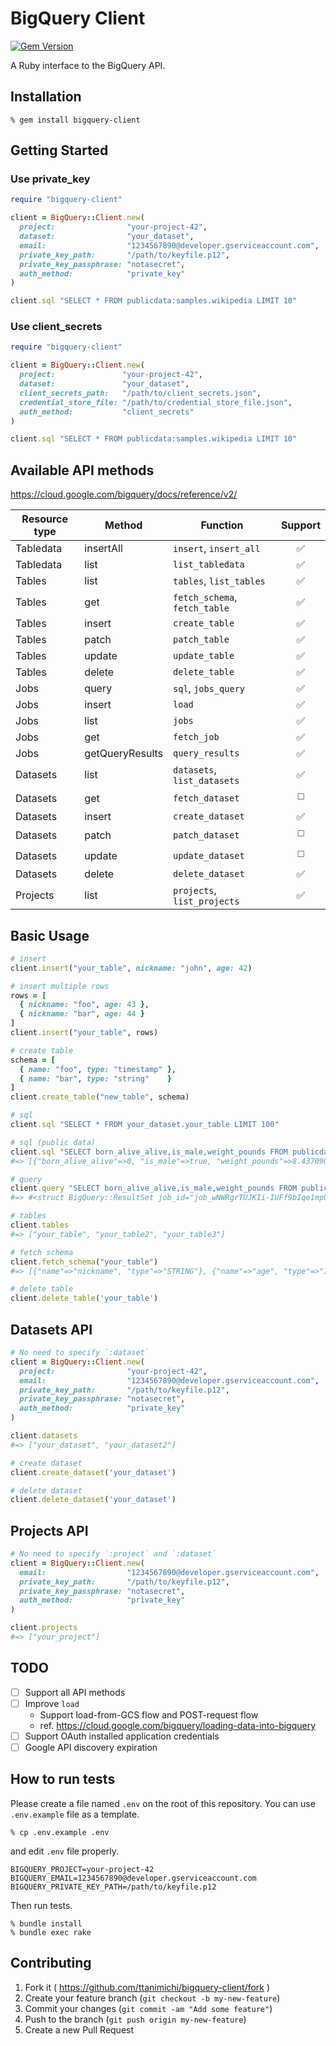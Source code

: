 # BigQuery Client

[![Gem Version](https://badge.fury.io/rb/bigquery-client.svg)](http://badge.fury.io/rb/bigquery-client)

A Ruby interface to the BigQuery API.

## Installation

```
% gem install bigquery-client
```

## Getting Started
### Use private_key

```ruby
require "bigquery-client"

client = BigQuery::Client.new(
  project:                "your-project-42",
  dataset:                "your_dataset",
  email:                  "1234567890@developer.gserviceaccount.com",
  private_key_path:       "/path/to/keyfile.p12",
  private_key_passphrase: "notasecret",
  auth_method:            "private_key"
)

client.sql "SELECT * FROM publicdata:samples.wikipedia LIMIT 10"
```

### Use client_secrets

```ruby
require "bigquery-client"

client = BigQuery::Client.new(
  project:               "your-project-42",
  dataset:               "your_dataset",
  client_secrets_path:   "/path/to/client_secrets.json",
  credential_store_file: "/path/to/credential_store_file.json",
  auth_method:           "client_secrets"
)

client.sql "SELECT * FROM publicdata:samples.wikipedia LIMIT 10"
```

## Available API methods

https://cloud.google.com/bigquery/docs/reference/v2/

| Resource type | Method          | Function                      | Support               |
|---------------|-----------------|-------------------------------|:---------------------:|
| Tabledata     | insertAll       | `insert`, `insert_all`        | :white_check_mark:    |
| Tabledata     | list            | `list_tabledata`              | :white_check_mark:    |
| Tables        | list            | `tables`, `list_tables`       | :white_check_mark:    |
| Tables        | get             | `fetch_schema`, `fetch_table` | :white_check_mark:    |
| Tables        | insert          | `create_table`                | :white_check_mark:    |
| Tables        | patch           | `patch_table`                 | :white_check_mark:    |
| Tables        | update          | `update_table`                | :white_check_mark:    |
| Tables        | delete          | `delete_table`                | :white_check_mark:    |
| Jobs          | query           | `sql`, `jobs_query`           | :white_check_mark:    |
| Jobs          | insert          | `load`                        | :white_check_mark:    |
| Jobs          | list            | `jobs`                        | :white_check_mark:    |
| Jobs          | get             | `fetch_job`                   | :white_check_mark:    |
| Jobs          | getQueryResults | `query_results`               | :white_check_mark:    |
| Datasets      | list            | `datasets`, `list_datasets`   | :white_check_mark:    |
| Datasets      | get             | `fetch_dataset`               | :white_medium_square: |
| Datasets      | insert          | `create_dataset`              | :white_check_mark:    |
| Datasets      | patch           | `patch_dataset`               | :white_medium_square: |
| Datasets      | update          | `update_dataset`              | :white_medium_square: |
| Datasets      | delete          | `delete_dataset`              | :white_check_mark:    |
| Projects      | list            | `projects`, `list_projects`   | :white_check_mark:    |

## Basic Usage

```ruby
# insert
client.insert("your_table", nickname: "john", age: 42)

# insert multiple rows
rows = [
  { nickname: "foo", age: 43 },
  { nickname: "bar", age: 44 }
]
client.insert("your_table", rows)

# create table
schema = [
  { name: "foo", type: "timestamp" },
  { name: "bar", type: "string"    }
]
client.create_table("new_table", schema)

# sql
client.sql "SELECT * FROM your_dataset.your_table LIMIT 100"

# sql (public data)
client.sql "SELECT born_alive_alive,is_male,weight_pounds FROM publicdata:samples.natality LIMIT 3"
#=> [{"born_alive_alive"=>0, "is_male"=>true, "weight_pounds"=>8.437090766739999}, {"born_alive_alive"=>2, "is_male"=>true, "weight_pounds"=>6.8122838958}, {"born_alive_alive"=>4, "is_male"=>false, "weight_pounds"=>6.9996768185}]

# query
client.query "SELECT born_alive_alive,is_male,weight_pounds FROM publicdata:samples.natality LIMIT 3"
#=> #<struct BigQuery::ResultSet job_id="job_wNWRgrTUJKIi-IUFf9bIqe1mpU8", column_names=["born_alive_alive", "is_male", "weight_pounds"], column_types=["INTEGER", "BOOLEAN", "FLOAT"], records=[["0", "true", "8.437090766739999"], ["2", "true", "6.8122838958"], ["4", "false", "6.9996768185"]]>

# tables
client.tables
#=> ["your_table", "your_table2", "your_table3"]

# fetch schema
client.fetch_schema("your_table")
#=> [{"name"=>"nickname", "type"=>"STRING"}, {"name"=>"age", "type"=>"INTEGER"}]

# delete table
client.delete_table('your_table')
```

## Datasets API

```ruby
# No need to specify `:dataset`
client = BigQuery::Client.new(
  project:                "your-project-42",
  email:                  "1234567890@developer.gserviceaccount.com",
  private_key_path:       "/path/to/keyfile.p12",
  private_key_passphrase: "notasecret",
  auth_method:            "private_key"
)

client.datasets
#=> ["your_dataset", "your_dataset2"]

# create dataset
client.create_dataset('your_dataset')

# delete dataset
client.delete_dataset('your_dataset')
```

## Projects API

```ruby
# No need to specify `:project` and `:dataset`
client = BigQuery::Client.new(
  email:                  "1234567890@developer.gserviceaccount.com",
  private_key_path:       "/path/to/keyfile.p12",
  private_key_passphrase: "notasecret",
  auth_method:            "private_key"
)

client.projects
#=> ["your_project"]
```

## TODO

- [ ] Support all API methods
- [ ] Improve `load`
  - Support load-from-GCS flow and POST-request flow
  - ref. https://cloud.google.com/bigquery/loading-data-into-bigquery
- [ ] Support OAuth installed application credentials
- [ ] Google API discovery expiration

## How to run tests

Please create a file named `.env` on the root of this repository. You can use `.env.example` file as a template.

```
% cp .env.example .env
```

and edit `.env` file properly.

```
BIGQUERY_PROJECT=your-project-42
BIGQUERY_EMAIL=1234567890@developer.gserviceaccount.com
BIGQUERY_PRIVATE_KEY_PATH=/path/to/keyfile.p12
```

Then run tests.

```
% bundle install
% bundle exec rake
```

## Contributing

1. Fork it ( https://github.com/ttanimichi/bigquery-client/fork )
2. Create your feature branch (`git checkout -b my-new-feature`)
3. Commit your changes (`git commit -am "Add some feature"`)
4. Push to the branch (`git push origin my-new-feature`)
5. Create a new Pull Request
